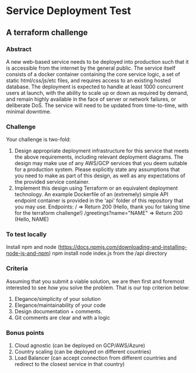 # Service Deployment Test

## A terraform challenge 

### Abstract

A new web-based service needs to be deployed into production such that it is accessible from the internet by the general public.
The service itself consists of a docker container containing the core service logic, a set of static html/css/js/etc files, and requires access to an existing hosted database.
The deployment is expected to handle at least 1000 concurrent users at launch, with the ability to scale up or down as required
by demand, and remain highly available in the face of server or network failures, or deliberate DoS. The service will need to be
updated from time-to-time, with minimal downtime.

### Challenge

Your challenge is two-fold:

1. Design appropriate deployment infrastructure for this service that meets the above requirements, including relevant deployment diagrams. The design may make use of any AWS/GCP services that you deem suitable for a production system.
   Please explicitly state any assumptions that you need to make as part of this design, as well as any expectations of the provided service container.
2. Implement this design using Terraform or an equivalent deployment technology. An example Dockerfile of an (extremely) simple API endpoint container is provided in the 'api' folder of this repository that you may use.
   Endpoints:
   / => Return 200 (Hello, thank you for taking time for the terraform challenge!)
   /greetings?name="NAME" => Return 200 (Hello, NAME)

### To test locally

Install npm and node (https://docs.npmjs.com/downloading-and-installing-node-js-and-npm)
npm install
node index.js from the /api directory

### Criteria

Assuming that you submit a viable solution, we are then first and foremost interested to see _how_ you solve the problem. That is our top criterion below:

1. Elegance/simplicity of your solution
2. Elegance/maintainability of your code
3. Design documentation + comments.
4. Git comments are clear and with a logic

### Bonus points

1. Cloud agnostic (can be deployed on GCP/AWS/Azure)
2. Country scaling (can be deployed on different countries)
3. Load Balancer (can accept connection from different countries and redirect to the closest service in that country)

